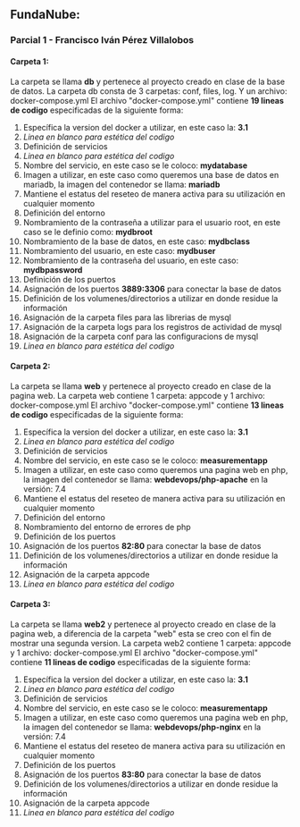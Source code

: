 ## FundaNube:
### Parcial 1 - Francisco Iván Pérez Villalobos
#### **Carpeta 1**:
La carpeta se llama **db** y pertenece al proyecto creado en clase de la base de datos. La carpeta db consta de 3 carpetas: conf, files, log. Y un archivo: docker-compose.yml
El archivo "docker-compose.yml" contiene **19 lineas de codigo** especificadas de la siguiente forma:
1. Específica la version del docker a utilizar, en este caso la: **3.1**
2. _Linea en blanco para estética del codigo_
3. Definición de servicios
4. _Linea en blanco para estética del codigo_
5. Nombre del servicio, en este caso se le coloco: **mydatabase**
6. Imagen a utilizar, en este caso como queremos una base de datos en mariadb, la imagen del contenedor se llama: **mariadb**
7. Mantiene el estatus del reseteo de manera activa para su utilización en cualquier momento
8. Definición del entorno
9. Nombramiento de la contraseña a utilizar para el usuario root, en este caso se le definio como: **mydbroot**
10. Nombramiento de la base de datos, en este caso: **mydbclass**
11. Nombramiento del usuario, en este caso: **mydbuser**
12. Nombramiento de la contraseña del usuario, en este caso: **mydbpassword**
13. Definición de los puertos
14. Asignación de los puertos **3889:3306** para conectar la base de datos
15. Definición de los volumenes/directorios a utilizar en donde residue la información
16. Asignación de la carpeta files para las librerias de mysql
17. Asignación de la carpeta logs para los registros de actividad de mysql
18. Asignación de la carpeta conf para las configuracions de mysql
19. _Linea en blanco para estética del codigo_

#### **Carpeta 2**: 
La carpeta se llama **web** y pertenece al proyecto creado en clase de la pagina web. La carpeta web contiene 1 carpeta: appcode y 1 archivo: docker-compose.yml
El archivo "docker-compose.yml" contiene **13 lineas de codigo** especificadas de la siguiente forma:
1. Específica la version del docker a utilizar, en este caso la: **3.1**
2. _Linea en blanco para estética del codigo_
3. Definición de servicios
4. Nombre del servicio, en este caso se le coloco: **measurementapp**
5. Imagen a utilizar, en este caso como queremos una pagina web en php, la imagen del contenedor se llama: **webdevops/php-apache** en la versión: 7.4
6. Mantiene el estatus del reseteo de manera activa para su utilización en cualquier momento
7. Definición del entorno
8. Nombramiento del entorno de errores de php
9. Definición de los puertos
10. Asignación de los puertos **82:80** para conectar la base de datos
11. Definición de los volumenes/directorios a utilizar en donde residue la información
12. Asignación de la carpeta appcode
13. _Linea en blanco para estética del codigo_

#### **Carpeta 3**: 
La carpeta se llama **web2** y pertenece al proyecto creado en clase de la pagina web, a diferencia de la carpeta "web" esta se creo con el fin de mostrar una segunda version. La carpeta web2 contiene 1 carpeta: appcode y 1 archivo: docker-compose.yml
El archivo "docker-compose.yml" contiene **11 lineas de codigo** especificadas de la siguiente forma:
1. Específica la version del docker a utilizar, en este caso la: **3.1**
2. _Linea en blanco para estética del codigo_
3. Definición de servicios
4. Nombre del servicio, en este caso se le coloco: **measurementapp**
5. Imagen a utilizar, en este caso como queremos una pagina web en php, la imagen del contenedor se llama: **webdevops/php-nginx** en la versión: 7.4
6. Mantiene el estatus del reseteo de manera activa para su utilización en cualquier momento
7. Definición de los puertos
8. Asignación de los puertos **83:80** para conectar la base de datos
9. Definición de los volumenes/directorios a utilizar en donde residue la información
10. Asignación de la carpeta appcode
11. _Linea en blanco para estética del codigo_

